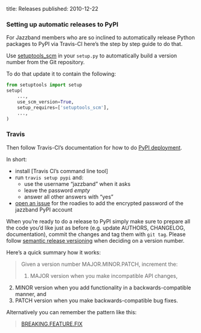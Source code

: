 title: Releases
published: 2010-12-22

### Setting up automatic releases to PyPI

For Jazzband members who are so inclined to automatically release Python packages to PyPI via Travis-CI here’s the step by step guide to do that.

Use [setuptools_scm](https://pypi.python.org/pypi/setuptools_scm) in your `setup.py` to automatically build a version number from the Git repository.

To do that update it to contain the following:

```python
from setuptools import setup
setup(
	...,
	use_scm_version=True,
	setup_requires=['setuptools_scm'],
	...,
)
```

### Travis

Then follow Travis-CI’s documentation for how to do [PyPI deployment](pypi-deploy).

[pypi-deploy]: https://docs.travis-ci.com/user/deployment/pypi/

In short:

- install [Travis CI’s command line tool]
- run `travis setup pypi` and:
	- use the username “jazzband” when it asks
	- leave the password *empty*
	- answer all other answers with “yes”
- [open an issue](https://github.com/jazzband/roadies/issues/new) for the roadies to add the encrypted password of the jazzband PyPI account

When you’re ready to do a release to PyPI simply make sure to prepare all the code you’d like just as before (e.g. update AUTHORS, CHANGELOG, documentation), commit the changes and tag them with `git tag`. Please follow [semantic release versioning][semver] when deciding on a version number.

[semver]: http://blog.versioneye.com/2014/01/16/semantic-versioning/

Here’s a quick summary how it works:

> Given a version number MAJOR.MINOR.PATCH, increment the:
> 1. MAJOR version when you make incompatible API changes,
  2. MINOR version when you add functionality in a backwards-compatible manner, and
  3. PATCH version when you make backwards-compatible bug fixes.

Alternatively you can remember the pattern like this:

> [BREAKING.FEATURE.FIX][bff]

[bff]: https://medium.com/javascript-scene/software-versions-are-broken-3d2dc0da0783
